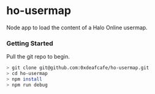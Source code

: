 ho-usermap
===
Node app to load the content of a Halo Online usermap.

### Getting Started

Pull the git repo to begin.
``` bash
> git clone git@github.com:0xdeafcafe/ho-usermap.git
> cd ho-usermap
> npm install
> npm run debug
```
